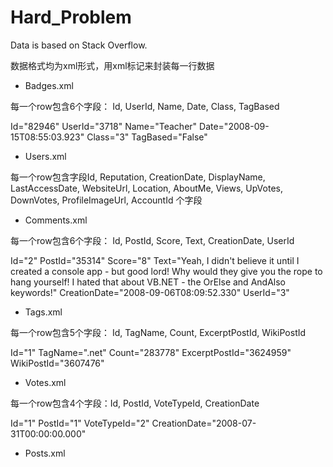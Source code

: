 # Hard_Problem
Data is based on Stack Overflow.

数据格式均为xml形式，用xml标记<row />来封装每一行数据
- Badges.xml

每一个row包含6个字段： Id, UserId, Name, Date, Class, TagBased

Id="82946" UserId="3718" Name="Teacher" Date="2008-09-15T08:55:03.923" Class="3" TagBased="False" 

- Users.xml

每一个row包含字段Id, Reputation, CreationDate, DisplayName, LastAccessDate, WebsiteUrl, Location, AboutMe, Views, UpVotes, DownVotes, ProfileImageUrl, AccountId 个字段

- Comments.xml

每一个row包含6个字段： Id, PostId, Score, Text, CreationDate, UserId

Id="2" PostId="35314" Score="8" Text="Yeah, I didn't believe it until I created a console app - but good lord!  Why would they give you the rope to hang yourself!  I hated that about VB.NET - the OrElse and AndAlso keywords!" CreationDate="2008-09-06T08:09:52.330" UserId="3" 

- Tags.xml

每一个row包含5个字段： Id, TagName, Count, ExcerptPostId, WikiPostId

Id="1" TagName=".net" Count="283778" ExcerptPostId="3624959" WikiPostId="3607476"

- Votes.xml

每一个row包含4个字段：Id, PostId, VoteTypeId, CreationDate

Id="1" PostId="1" VoteTypeId="2" CreationDate="2008-07-31T00:00:00.000"

- Posts.xml
